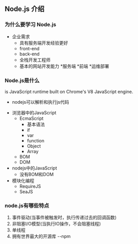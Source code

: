 ## Node.js 介绍

### 为什么要学习 Node.js

- 企业需求
    + 具有服务端开发经验更好
    + front-end
    + back-end
    + 全栈开发工程师
    + 基本的网站开发能力
        *服务端
        *前端
        *运维部署

### Node.js是什么
is JavaScript runtime built on Chrome's V8 JavaScript engine.
* nodejs可以解析和执行js代码
- 浏览器中的JavaScript
    + EcmaScript
        * 基本语法
        * if
        * var
        * function
        * Object
        * Array
    + BOM
    + DOM
- nodejs中的JavaScript
    + 没有BOM和DOM
- 模块化编程
    + RequireJS
    + SeaJS

### node.js有哪些特点
1. 事件驱动(当事件被触发时，执行传递过去的回调函数)    
2. 非阻塞I/O模型(当执行IO操作，不会阻塞线程)
3. 单线程
4. 拥有世界最大的开源库 --npm

